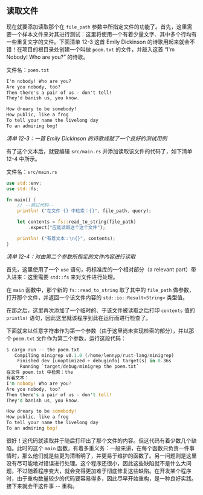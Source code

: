 ## 读取文件

现在就要添加读取那个在 `file_path` 参数中所指定文件的功能了。首先，这里需要一个样本文件来对其进行测试：这里将使用一个有着少量文字、其中多个行均有一些重复文字的文件。下面清单 12-3 这首 Emily Dickinson 的诗歌用起来就会不错！在项目的根目录处创建一个叫做 `poem.txt` 的文件，并敲入这首 “I'm Nobody! Who are you?” 的诗歌。

文件名：`poem.txt`

```txt
I'm nobody! Who are you?
Are you nobody, too?
Then there's a pair of us - don't tell!
They'd banish us, you know.

How dreary to be somebody!
How public, like a frog
To tell your name the livelong day
To an admiring bog!
```

*清单 12-3：一首 Emily Dickinson 的诗歌成就了一个良好的测试用例*


有了这个文本后，就要编辑 `src/main.rs` 并添加读取该文件的代码了，如下清单 12-4 中所示。

文件名：`src/main.rs`

```rust
use std::env;
use std::fs;

fn main() {
    // --跳过代码--
    println! ("在文件 {} 中检索：{}", file_path, query);

    let contents = fs::read_to_string(file_path)
        .expect("应能读取这个这个文件");

    println! ("有着文本：\n{}", contents);
}
```

*清单 12-4：对由第二个参数所指定的文件内容进行读取*

首先，这里使用了一个 `use` 语句，将标准库的一个相对部分（a relevant part）带入进来：这里需要 `std::fs` 来对文件进行处理。

在 `main` 函数中，那个新的 `fs::read_to_string` 取了其中的 `file_path` 做参数，打开那个文件，并返回一个该文件内容的 `std::io::Result<String>` 类型值。

在那之后，这里再次添加了一个临时的、于该文件被读取之后打印 `contents` 值的 `println!` 语句，因此这里就该程序到此在运行而进行检查了。

下面就来以任意字符串作为第一个参数（由于这里尚未实现检索的部分），并以那个 `poem.txt` 文件作为第二个参数，运行这段代码：

```rust
$ cargo run -- the poem.txt                                                                    lennyp@vm-manjaro
   Compiling minigrep v0.1.0 (/home/lennyp/rust-lang/minigrep)
    Finished dev [unoptimized + debuginfo] target(s) in 0.36s
     Running `target/debug/minigrep the poem.txt`
在文件 poem.txt 中检索：the
有着文本：
I'm nobody! Who are you?
Are you nobody, too?
Then there's a pair of us - don't tell!
They'd banish us, you know.

How dreary to be somebody!
How public, like a frog
To tell your name the livelong day
To an admiring bog!

```

很好！这代码就读取并于随后打印出了那个文件的内容。但这代码有着少数几个缺陷。此时的这个 `main` 函数，有着多重义务：一般来讲，在每个函数只负责一件事情时，那么他们就是些更为清晰明了，并更易于维护的函数了。另一问题则是这里没有尽可能地对错误进行处理。这个程序还很小，因此这些缺陷就不是什么大问题，不过随着程序变大，就会变得更加难于彻底修复这些缺陷。在开发某个程序时，由于重构数量较少的代码要容易得多，因此尽早开始重构，是一种良好实践。接下来就会干这件事 -- 重构。
